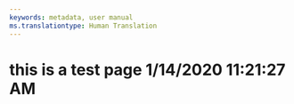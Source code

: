 ```yaml
---
keywords: metadata, user manual
ms.translationtype: Human Translation
---
```

# this is a test page 1/14/2020 11:21:27 AM